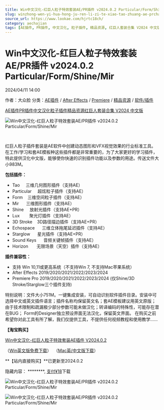 ```yaml
---
title: Win中文汉化-红巨人粒子特效套装AE/PR插件 v2024.0.2 Particular/Form/Shine/Mir
slug: winzhong-wen-yi-hua-hong-ju-ren-li-zi-te-xiao-tao-zhuang-ae-prcha-jian-v2024-0-2-particular-form-shine-mir
source_url: https://www.lookae.com/hjrtc18ch/
category: aechajian
tags: [AE插件, PR插件, 中文汉化, 粒子插件, 精品资源, 红巨人套装合集 V2024 中文版]
---
```

# Win中文汉化-红巨人粒子特效套装AE/PR插件 v2024.0.2 Particular/Form/Shine/Mir

2024/04/11 14:00

作者：大众脸
分类：[AE插件](https://www.lookae.com/after-effects/aechajian/) / [After Effects](https://www.lookae.com/after-effects/) / [Premiere](https://www.lookae.com/qitarjcj/premierezy/) / [精品资源](https://www.lookae.com/fufei/) / [软件/插件](https://www.lookae.com/qitarjcj/)

[AE插件](https://www.lookae.com/tag/ae%e6%8f%92%e4%bb%b6/)[PR插件](https://www.lookae.com/tag/pr%e6%8f%92%e4%bb%b6/)[中文汉化](https://www.lookae.com/tag/%e4%b8%ad%e6%96%87%e6%b1%89%e5%8c%96/)[粒子插件](https://www.lookae.com/tag/%e7%b2%92%e5%ad%90%e6%8f%92%e4%bb%b6/)[精品资源](https://www.lookae.com/tag/%e7%b2%be%e5%93%81%e8%b5%84%e6%ba%90/)[红巨人套装合集 V2024 中文版](https://www.lookae.com/tag/rg2024zh/)

![Win中文汉化-红巨人粒子特效套装AE/PR插件 v2024.0.2 Particular/Form/Shine/Mir](https://www.lookae.com/wp-content/uploads/2023/07/Trapcode-Suite-2024-ZH.jpg "Win中文汉化-红巨人粒子特效套装AE/PR插件 v2024.0.2 Particular/Form/Shine/Mir-LookAE.com")

[﻿﻿﻿](https://cloud.video.taobao.com//play/u/705956171/p/1/e/6/t/1/404139753459.mp4)

红巨人粒子插件套装是AE软件中创建动态图形和VFX视觉效果的行业标准工具。 在工作/学习和套AE模板种这些插件都是非常重要的，为了大家更好的学习插件，特此提供汉化中文版，能够使你快速的识别插件功能以及参数的用途。传送文件大小983M。

**包括插件：**

* Tao     三维几何图形插件（支持AE）
* Particular     超炫粒子插件（支持AE）
* Form    三维空间粒子插件（支持AE）
* Mir      三维图形插件（支持AE）
* Shine     放射光插件（支持AE+PR）
* Lux        聚光灯插件（支持AE）
* 3D Stroke    3D路径描边插件（支持AE+PR）
* Echospace      三维立体拖尾延迟插件（支持AE）
* Starglow      星光插件（支持AE+PR）
* Sound Keys      音频关键帧插件（支持AE）
* Horizon       无限场景（天空）插件（支持AE）

**插件兼容性：**

* 支持 Win 10,11或更高系统（不支持Win 7, 不支持Mac苹果系统）
* After Effects 2019/2020/2021/2022/2023/2024
* Premiere Pro 2019/2020/2021/2022/2023/2024 (仅Shine/3D Stroke/Starglow三个插件支持)

特别说明：文件大小751M。一键集成安装，可自动识别软件插件目录。安装中可选择中文或英文插件语言；插件名称均保留英文名；套AE模板建议用英文原版； 由于技术限制和疏漏极少部分参数可能未做汉化；转译编码的特殊性，可能存在潜在BUG； Form的Designer独立预设界面无法汉化，保留英文界面。 在购买之前希望你对此工具有所了解，我们仅提供工具，不提供任何视频教程和使用教学……

**【淘宝购买】**

[Win中文汉化-红巨人粒子特效套装AE插件 V2024.0.2](https://item.taobao.com/item.htm?id=678124115024)

（[Win英文版免费下载](https://www.lookae.com/tc-20231/)）  （[Mac英/中文版下载](https://www.lookae.com/trapcode-m1zh/)）

**【站内直接购买】**已更新至2024.0.2

隐藏内容：
\*\*\*\*\*\*\*\*,
[支付¥18](https://www.lookae.com/wp-login.php?redirect_to=https%3A%2F%2Fwww.lookae.com%2Fhjrtc18ch%2F)下载

![Win中文汉化-红巨人粒子特效套装AE/PR插件 v2024.0.2 Particular/Form/Shine/Mir](https://img.alicdn.com/imgextra/i1/705956171/O1CN019VxNaP1vSMt6bLT75_!!705956171.jpg "Win中文汉化-红巨人粒子特效套装AE/PR插件 v2024.0.2 Particular/Form/Shine/Mir-LookAE.com")

![Win中文汉化-红巨人粒子特效套装AE/PR插件 v2024.0.2 Particular/Form/Shine/Mir](https://img.alicdn.com/imgextra/i4/705956171/O1CN011pOA0o1vSMsxq8X6z_!!705956171.jpg "Win中文汉化-红巨人粒子特效套装AE/PR插件 v2024.0.2 Particular/Form/Shine/Mir-LookAE.com")
